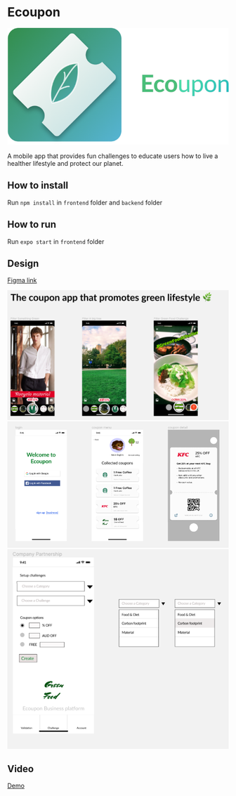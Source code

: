 # Ecoupon

![img](img/new-logo-name.png "App logo")

A mobile app that provides fun challenges to educate users how to live a healther lifestyle and protect our planet.

## How to install

Run `npm install` in `frontend` folder and `backend` folder

## How to run

Run `expo start` in `frontend` folder

## Design

[Figma link](https://www.figma.com/file/covtt4QlVjNlk8N2g7VgR0/Solarpunk?node-id=0%3A11130)

![img](img/1.png "App logo")
![img](img/2.png "App logo")
![img](img/3.png "App logo")

## Video
[Demo](https://youtu.be/gbwyBAT0yoc)
